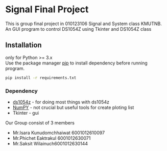# Signal Final Project

This is group final project in 010123106 Signal and System class KMUTNB.<br>
An GUI program to control DS1054Z using Tkinter and DS1054Z class

## Installation

only for Python >= 3.x<br>
Use the package manager [pip](https://pip.pypa.io/en/stable/) to install dependency before running program.

```bash
pip install -r requirements.txt
```
### Dependency

* [ds1054z](https://github.com/pklaus/ds1054z) - for doing most things with ds1054z
* [NumPY](https://github.com/numpy/numpy) - not crucial but useful tools for create ploting list
* Tkinter - gui

Our Group consist of 3 members

  - Mr.Isara Kunudomchhaiwat 6001012610097
  - Mr.Phichet Eaktrakul 6001012630071
  - Mr.Saksit Wilainuch6001012630144


